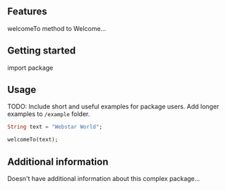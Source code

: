 ## Features

welcomeTo method to Welcome...

## Getting started

import package

## Usage

TODO: Include short and useful examples for package users. Add longer examples
to `/example` folder.

```dart
String text = "Webstar World";

welcomeTo(text);
```

## Additional information

Doesn't have additional information about this complex package...